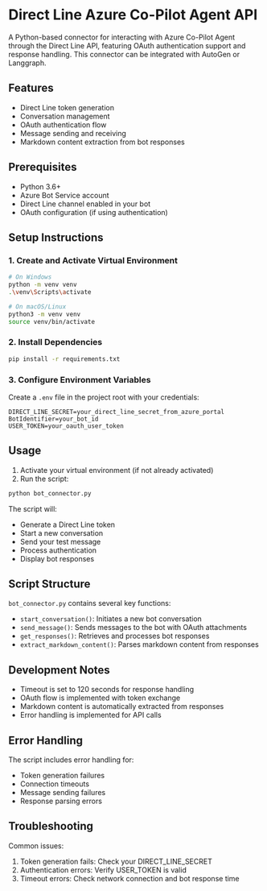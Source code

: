# Direct Line Azure Co-Pilot Agent API 

A Python-based connector for interacting with Azure Co-Pilot Agent through the Direct Line API, featuring OAuth authentication support and response handling.
This connector can be integrated with AutoGen or Langgraph.

## Features
- Direct Line token generation
- Conversation management
- OAuth authentication flow
- Message sending and receiving
- Markdown content extraction from bot responses

## Prerequisites
- Python 3.6+
- Azure Bot Service account
- Direct Line channel enabled in your bot
- OAuth configuration (if using authentication)

## Setup Instructions

### 1. Create and Activate Virtual Environment
```bash
# On Windows
python -m venv venv
.\venv\Scripts\activate

# On macOS/Linux
python3 -m venv venv
source venv/bin/activate
```

### 2. Install Dependencies
```bash
pip install -r requirements.txt
```

### 3. Configure Environment Variables
Create a `.env` file in the project root with your credentials:

```dotenv
DIRECT_LINE_SECRET=your_direct_line_secret_from_azure_portal
BotIdentifier=your_bot_id
USER_TOKEN=your_oauth_user_token
```

## Usage

1. Activate your virtual environment (if not already activated)
2. Run the script:
```bash
python bot_connector.py
```

The script will:
- Generate a Direct Line token
- Start a new conversation
- Send your test message
- Process authentication
- Display bot responses

## Script Structure

`bot_connector.py` contains several key functions:
- `start_conversation()`: Initiates a new bot conversation
- `send_message()`: Sends messages to the bot with OAuth attachments
- `get_responses()`: Retrieves and processes bot responses
- `extract_markdown_content()`: Parses markdown content from responses

## Development Notes
- Timeout is set to 120 seconds for response handling
- OAuth flow is implemented with token exchange
- Markdown content is automatically extracted from responses
- Error handling is implemented for API calls

## Error Handling
The script includes error handling for:
- Token generation failures
- Connection timeouts
- Message sending failures
- Response parsing errors

## Troubleshooting
Common issues:
1. Token generation fails: Check your DIRECT_LINE_SECRET
2. Authentication errors: Verify USER_TOKEN is valid
3. Timeout errors: Check network connection and bot response time
